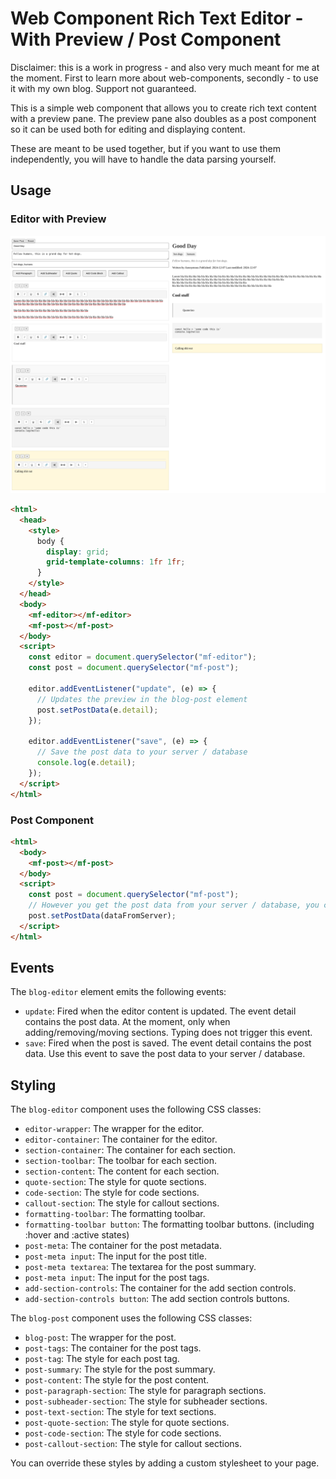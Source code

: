 # Web Component Rich Text Editor - With Preview / Post Component

Disclaimer: this is a work in progress - and also very much meant for me at the moment. First to learn more about web-components, secondly - to use it with my own blog. Support not guaranteed.

This is a simple web component that allows you to create rich text content with a preview pane.
The preview pane also doubles as a post component so it can be used both for editing and displaying content.

These are meant to be used together, but if you want to use them independently, you will have to handle the data parsing yourself.

## Usage

### Editor with Preview

<img width="600" src="screenshots/side-by-side.png">

```html
<html>
  <head>
    <style>
      body {
        display: grid;
        grid-template-columns: 1fr 1fr;
      }
    </style>
  </head>
  <body>
    <mf-editor></mf-editor>
    <mf-post></mf-post>
  </body>
  <script>
    const editor = document.querySelector("mf-editor");
    const post = document.querySelector("mf-post");

    editor.addEventListener("update", (e) => {
      // Updates the preview in the blog-post element
      post.setPostData(e.detail);
    });

    editor.addEventListener("save", (e) => {
      // Save the post data to your server / database
      console.log(e.detail);
    });
  </script>
</html>
```

### Post Component

```html
<html>
  <body>
    <mf-post></mf-post>
  </body>
  <script>
    const post = document.querySelector("mf-post");
    // However you get the post data from your server / database, you can set it on the post component
    post.setPostData(dataFromServer);
  </script>
</html>
```

## Events

The `blog-editor` element emits the following events:

- `update`: Fired when the editor content is updated. The event detail contains the post data. At the moment, only when adding/removing/moving sections. Typing does not trigger this event.
- `save`: Fired when the post is saved. The event detail contains the post data. Use this event to save the post data to your server / database.

## Styling

The `blog-editor` component uses the following CSS classes:

- `editor-wrapper`: The wrapper for the editor.
- `editor-container`: The container for the editor.
- `section-container`: The container for each section.
- `section-toolbar`: The toolbar for each section.
- `section-content`: The content for each section.
- `quote-section`: The style for quote sections.
- `code-section`: The style for code sections.
- `callout-section`: The style for callout sections.
- `formatting-toolbar`: The formatting toolbar.
- `formatting-toolbar button`: The formatting toolbar buttons. (including :hover and :active states)
- `post-meta`: The container for the post metadata.
- `post-meta input`: The input for the post title.
- `post-meta textarea`: The textarea for the post summary.
- `post-meta input`: The input for the post tags.
- `add-section-controls`: The container for the add section controls.
- `add-section-controls button`: The add section controls buttons.

The `blog-post` component uses the following CSS classes:

- `blog-post`: The wrapper for the post.
- `post-tags`: The container for the post tags.
- `post-tag`: The style for each post tag.
- `post-summary`: The style for the post summary.
- `post-content`: The style for the post content.
- `post-paragraph-section`: The style for paragraph sections.
- `post-subheader-section`: The style for subheader sections.
- `post-text-section`: The style for text sections.
- `post-quote-section`: The style for quote sections.
- `post-code-section`: The style for code sections.
- `post-callout-section`: The style for callout sections.

You can override these styles by adding a custom stylesheet to your page.
